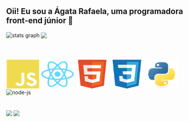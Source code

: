 ## Oii! Eu sou a Ágata Rafaela, uma programadora front-end júnior 🩷

<div>
  <img height=155em align="center" src="https://github-readme-stats.vercel.app/api?username=zpookiepie&hide_title=false&hide_rank=false&show_icons=true&include_all_commits=true&count_private=true&disable_animations=false&theme=dracula&locale=en&hide_border=false" height="150" alt="stats graph"  />
<a href="https://github.com/zpookiepie/convoychat">
  <img height=155em align="center" src="https://github-readme-stats.vercel.app/api/pin/?username=zpookiepie&repo=github-readme-stats&cache_seconds=86400&theme=dracula" />
</a>

#
<div style="display: inline_block"><br>
  <img align="center" alt="Rafa-Js" height="80" width="90" src="https://raw.githubusercontent.com/devicons/devicon/master/icons/javascript/javascript-plain.svg">
  <img align="center" alt="Rafa-React" height="80" width="90" src="https://raw.githubusercontent.com/devicons/devicon/master/icons/react/react-original.svg">
  <img align="center" alt="Rafa-HTML" height="80" width="90" src="https://raw.githubusercontent.com/devicons/devicon/master/icons/html5/html5-original.svg">
  <img align="center" alt="Rafa-CSS" height="80" width="90" src="https://raw.githubusercontent.com/devicons/devicon/master/icons/css3/css3-original.svg">
  <img align="center" alt="Rafa-Python" height="80" width="90" src="https://raw.githubusercontent.com/devicons/devicon/master/icons/python/python-original.svg">
  <img align="center" alt="node-js" height="80" width="90" src="https://cdn.jsdelivr.net/gh/devicons/devicon@latest/icons/nodejs/nodejs-original.svg" />
</div>

#
<div>
  <a href="https://www.linkedin.com/in/agata-rafaela-ab1006227" target="_blank"><img src="https://img.shields.io/badge/-LinkedIn-%230077B5?style=for-the-badge&logo=linkedin&logoColor=white" target="_blank" height="50"></a> 
  <a href = "agatadevv@gmail.com"><img src="https://img.shields.io/badge/Gmail-D14836?style=for-the-badge&logo=gmail&logoColor=white" target="_blank" height="50"></a>
</div>
